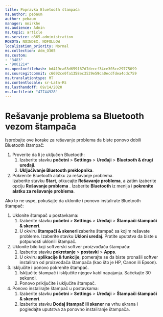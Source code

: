 ```yaml
---
title: Popravka Bluetooth štampača
ms.author: pebaum
author: pebaum
manager: mnirkhe
ms.audience: Admin
ms.topic: article
ms.service: o365-administration
ROBOTS: NOINDEX, NOFOLLOW
localization_priority: Normal
ms.collection: Adm_O365
ms.custom:
- "3483"
- "9001214"
ms.openlocfilehash: bd419ca63d659167d7deccf34ce303ce29775099
ms.sourcegitcommit: c6692ce0fa1358ec3529e59ca0ecdfdea4cdc759
ms.translationtype: MT
ms.contentlocale: sr-Latn-RS
ms.lasthandoff: 09/14/2020
ms.locfileid: "47744928"
---
```

# <a name="fix-bluetooth-printer-connection-issues"></a>Rešavanje problema sa Bluetooth vezom štampača

Isprobajte ove korake za rešavanje problema da biste ponovo dobili Bluetooth štampač:


1. Proverite da li je uključen Bluetooth:
    1. Izaberite stavku **početni**  >  **Settings**  >  **Uređaji**  >  **Bluetooth & drugi uređaji**.
    2. **Uključivanje Bluetooth preklopnika**.
2. Pokrenite Bluetooth alatku za rešavanje problema. <br>
    Izaberite stavku **Start**, otkucajte **Rešavanje problema**, a zatim izaberite opciju **Rešavanje problema** . Izaberite **Bluetooth** iz menija i **pokrenite alatku za rešavanje problema**.

Ako to ne uspe, pokušajte da uklonite i ponovo instalirate Bluetooth štampač:

1. Uklonite štampač u postavkama:
    1. Izaberite stavku **početni**  >  **Settings**  >  **Uređaji**  >  **Štampači štampači & skeneri**.
    2. U okviru **štampači & skeneri**izaberite štampač sa kojim rešavate probleme. Izaberite stavku **Ukloni uređaj**. Pratite uputstva da biste u potpunosti uklonili štampač.
2. Uklonite bilo koji softverski softver proizvođača štampača:
    1. Izaberite stavku **pokretanje**  >  **postavki**  >  **Apps**.
    2. U okviru **aplikacije & funkcije**, pomerajte se da biste pronašli softver instaliran od proizvođača štampača (kao što je HP, Canon ili Epson).
3. Isključite i ponovo pokrenite štampač.
   1. Isključite štampač i isključite njegov kabl napajanja. Sačekajte 30 sekundi. 
   2. Ponovo priključite i uključite štampač.
4. Ponovo instalirajte štampač u postavkama:
    1. Izaberite stavku **početni**  >  **Settings**  >  **Uređaji**  >  **Štampači štampači & skeneri**.
    2. Izaberite stavku **Dodaj štampač ili skener** na vrhu ekrana i pogledajte uputstva za ponovno instaliranje štampača.
